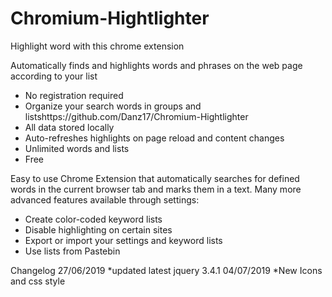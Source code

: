 # Chromium-Hightlighter
Highlight word with this chrome extension


Automatically finds and highlights words and phrases on the web page according to your list
- No registration required
- Organize your search words in groups and listshttps://github.com/Danz17/Chromium-Hightlighter
- All data stored locally
- Auto-refreshes highlights on page reload and content changes
- Unlimited words and lists
- Free

Easy to use Chrome Extension that automatically searches for defined words in the current browser tab and marks them in a text. Many more advanced features available through settings:
- Create color-coded keyword lists
- Disable highlighting on certain sites
- Export or import your settings and keyword lists
- Use lists from Pastebin

Changelog
27/06/2019
*updated latest jquery 3.4.1
04/07/2019
*New Icons and css style
